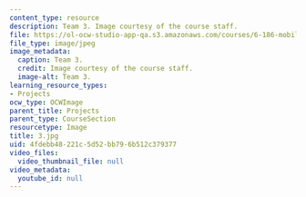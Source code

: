 ```yaml
---
content_type: resource
description: Team 3. Image courtesy of the course staff.
file: https://ol-ocw-studio-app-qa.s3.amazonaws.com/courses/6-186-mobile-autonomous-systems-laboratory-january-iap-2005/4fdebb48221c5d52bb796b512c379377_3.jpg
file_type: image/jpeg
image_metadata:
  caption: Team 3.
  credit: Image courtesy of the course staff.
  image-alt: Team 3.
learning_resource_types:
- Projects
ocw_type: OCWImage
parent_title: Projects
parent_type: CourseSection
resourcetype: Image
title: 3.jpg
uid: 4fdebb48-221c-5d52-bb79-6b512c379377
video_files:
  video_thumbnail_file: null
video_metadata:
  youtube_id: null
---
```


